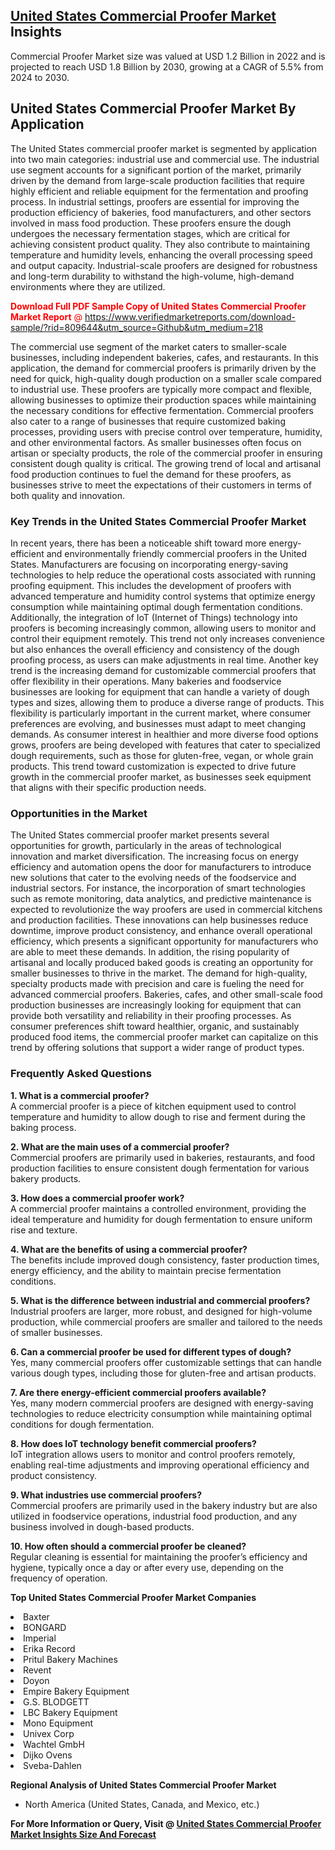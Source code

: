 <h2><a href="https://www.verifiedmarketreports.com/download-sample/?rid=809644&amp;utm_source=Github&amp;utm_medium=218" target="_blank">United States Commercial Proofer Market</a> Insights</h2><p>Commercial Proofer Market size was valued at USD 1.2 Billion in 2022 and is projected to reach USD 1.8 Billion by 2030, growing at a CAGR of 5.5% from 2024 to 2030.</p><p><h2>United States Commercial Proofer Market By Application</h2> <p>The United States commercial proofer market is segmented by application into two main categories: industrial use and commercial use. The industrial use segment accounts for a significant portion of the market, primarily driven by the demand from large-scale production facilities that require highly efficient and reliable equipment for the fermentation and proofing process. In industrial settings, proofers are essential for improving the production efficiency of bakeries, food manufacturers, and other sectors involved in mass food production. These proofers ensure the dough undergoes the necessary fermentation stages, which are critical for achieving consistent product quality. They also contribute to maintaining temperature and humidity levels, enhancing the overall processing speed and output capacity. Industrial-scale proofers are designed for robustness and long-term durability to withstand the high-volume, high-demand environments where they are utilized. <p><span class=""><span style="color: #ff0000;"><strong>Download Full PDF Sample Copy of United States Commercial Proofer Market Report</strong> @ </span><a href="https://www.verifiedmarketreports.com/download-sample/?rid=809644&amp;utm_source=Github&amp;utm_medium=218" target="_blank">https://www.verifiedmarketreports.com/download-sample/?rid=809644&amp;utm_source=Github&amp;utm_medium=218</a></span></p></p> <p>The commercial use segment of the market caters to smaller-scale businesses, including independent bakeries, cafes, and restaurants. In this application, the demand for commercial proofers is primarily driven by the need for quick, high-quality dough production on a smaller scale compared to industrial use. These proofers are typically more compact and flexible, allowing businesses to optimize their production spaces while maintaining the necessary conditions for effective fermentation. Commercial proofers also cater to a range of businesses that require customized baking processes, providing users with precise control over temperature, humidity, and other environmental factors. As smaller businesses often focus on artisan or specialty products, the role of the commercial proofer in ensuring consistent dough quality is critical. The growing trend of local and artisanal food production continues to fuel the demand for these proofers, as businesses strive to meet the expectations of their customers in terms of both quality and innovation. <h3>Key Trends in the United States Commercial Proofer Market</h3> <p>In recent years, there has been a noticeable shift toward more energy-efficient and environmentally friendly commercial proofers in the United States. Manufacturers are focusing on incorporating energy-saving technologies to help reduce the operational costs associated with running proofing equipment. This includes the development of proofers with advanced temperature and humidity control systems that optimize energy consumption while maintaining optimal dough fermentation conditions. Additionally, the integration of IoT (Internet of Things) technology into proofers is becoming increasingly common, allowing users to monitor and control their equipment remotely. This trend not only increases convenience but also enhances the overall efficiency and consistency of the dough proofing process, as users can make adjustments in real time. Another key trend is the increasing demand for customizable commercial proofers that offer flexibility in their operations. Many bakeries and foodservice businesses are looking for equipment that can handle a variety of dough types and sizes, allowing them to produce a diverse range of products. This flexibility is particularly important in the current market, where consumer preferences are evolving, and businesses must adapt to meet changing demands. As consumer interest in healthier and more diverse food options grows, proofers are being developed with features that cater to specialized dough requirements, such as those for gluten-free, vegan, or whole grain products. This trend toward customization is expected to drive future growth in the commercial proofer market, as businesses seek equipment that aligns with their specific production needs. <h3>Opportunities in the Market</h3> <p>The United States commercial proofer market presents several opportunities for growth, particularly in the areas of technological innovation and market diversification. The increasing focus on energy efficiency and automation opens the door for manufacturers to introduce new solutions that cater to the evolving needs of the foodservice and industrial sectors. For instance, the incorporation of smart technologies such as remote monitoring, data analytics, and predictive maintenance is expected to revolutionize the way proofers are used in commercial kitchens and production facilities. These innovations can help businesses reduce downtime, improve product consistency, and enhance overall operational efficiency, which presents a significant opportunity for manufacturers who are able to meet these demands. In addition, the rising popularity of artisanal and locally produced baked goods is creating an opportunity for smaller businesses to thrive in the market. The demand for high-quality, specialty products made with precision and care is fueling the need for advanced commercial proofers. Bakeries, cafes, and other small-scale food production businesses are increasingly looking for equipment that can provide both versatility and reliability in their proofing processes. As consumer preferences shift toward healthier, organic, and sustainably produced food items, the commercial proofer market can capitalize on this trend by offering solutions that support a wider range of product types. <h3>Frequently Asked Questions</h3> <p><strong>1. What is a commercial proofer?</strong><br> A commercial proofer is a piece of kitchen equipment used to control temperature and humidity to allow dough to rise and ferment during the baking process.</p> <p><strong>2. What are the main uses of a commercial proofer?</strong><br> Commercial proofers are primarily used in bakeries, restaurants, and food production facilities to ensure consistent dough fermentation for various bakery products.</p> <p><strong>3. How does a commercial proofer work?</strong><br> A commercial proofer maintains a controlled environment, providing the ideal temperature and humidity for dough fermentation to ensure uniform rise and texture.</p> <p><strong>4. What are the benefits of using a commercial proofer?</strong><br> The benefits include improved dough consistency, faster production times, energy efficiency, and the ability to maintain precise fermentation conditions.</p> <p><strong>5. What is the difference between industrial and commercial proofers?</strong><br> Industrial proofers are larger, more robust, and designed for high-volume production, while commercial proofers are smaller and tailored to the needs of smaller businesses.</p> <p><strong>6. Can a commercial proofer be used for different types of dough?</strong><br> Yes, many commercial proofers offer customizable settings that can handle various dough types, including those for gluten-free and artisan products.</p> <p><strong>7. Are there energy-efficient commercial proofers available?</strong><br> Yes, many modern commercial proofers are designed with energy-saving technologies to reduce electricity consumption while maintaining optimal conditions for dough fermentation.</p> <p><strong>8. How does IoT technology benefit commercial proofers?</strong><br> IoT integration allows users to monitor and control proofers remotely, enabling real-time adjustments and improving operational efficiency and product consistency.</p> <p><strong>9. What industries use commercial proofers?</strong><br> Commercial proofers are primarily used in the bakery industry but are also utilized in foodservice operations, industrial food production, and any business involved in dough-based products.</p> <p><strong>10. How often should a commercial proofer be cleaned?</strong><br> Regular cleaning is essential for maintaining the proofer’s efficiency and hygiene, typically once a day or after every use, depending on the frequency of operation.</p> </p><p><strong>Top United States Commercial Proofer Market Companies</strong></p><div data-test-id=""><p><li>Baxter</li><li> BONGARD</li><li> Imperial</li><li> Erika Record</li><li> Pritul Bakery Machines</li><li> Revent</li><li> Doyon</li><li> Empire Bakery Equipment</li><li> G.S. BLODGETT</li><li> LBC Bakery Equipment</li><li> Mono Equipment</li><li> Univex Corp</li><li> Wachtel GmbH</li><li> Dijko Ovens</li><li> Sveba-Dahlen</li></p><div><strong>Regional Analysis of&nbsp;United States Commercial Proofer Market</strong></div><ul><li dir="ltr"><p dir="ltr">North America&nbsp;(United States, Canada, and Mexico, etc.)</p></li></ul><p><strong>For More Information or Query, Visit @&nbsp;</strong><strong><a href="https://www.verifiedmarketreports.com/product/commercial-proofer-market/?utm_source=Github&amp;utm_medium=218" target="_blank">United States Commercial Proofer Market Insights Size And Forecast</a></strong></p></div>
